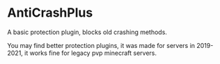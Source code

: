 # AntiCrashPlus
A basic protection plugin, blocks old crashing methods.

You may find better protection plugins, it was made for servers in 2019-2021, it works fine for legacy pvp minecraft servers.
